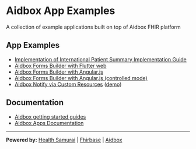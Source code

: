# Aidbox App Examples

A collection of example applications built on top of Aidbox FHIR platform

## App Examples

- [Implementation of International Patient Summary Implementation Guide](/ips_ig)
- [Aidbox Forms Builder with Flutter web](/aidbox-forms-flutter-web)
- [Aidbox Forms Builder with Angular.js](/aidbox-forms-angular)
- [Aidbox Forms Builder with Angular.js (controlled mode)](/aidbox-forms-angular-controlled)
- [Aidbox Notify via Custom Resources](/aidbox-notify-via-custom-resources) ([demo](https://aidbox.github.io/app-examples/aidbox-notify-via-custom-resources/))

## Documentation

- [Aidbox getting started guides](https://docs.aidbox.app/getting-started?utm_source=github&utm_medium=readme&utm_campaign=app-examples-repo)
- [Aidbox Apps Documentation](https://docs.aidbox.app/app-development/aidbox-sdk/aidbox-apps?utm_source=github&utm_medium=readme&utm_campaign=app-examples-repo)

***
**Powered by:**
[Health Samurai](http://www.health-samurai.io?utm_source=github&utm_medium=readme&utm_campaign=app-examples-repo) |
[Fhirbase](http://www.health-samurai.io/fhirbase?utm_source=github&utm_medium=readme&utm_campaign=app-examples-repo) |
[Aidbox](http://www.health-samurai.io/aidbox?utm_source=github&utm_medium=readme&utm_campaign=app-examples-repo)
